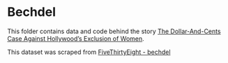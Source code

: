 # Bechdel

This folder contains data and code behind the story [The Dollar-And-Cents Case Against Hollywood’s Exclusion of Women](http://fivethirtyeight.com/features/the-dollar-and-cents-case-against-hollywoods-exclusion-of-women/).

This dataset was scraped from [FiveThirtyEight - bechdel](https://github.com/fivethirtyeight/data/tree/master/bechdel)